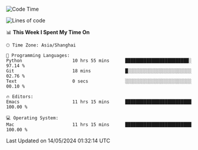 <!--START_SECTION:waka-->
![Code Time](http://img.shields.io/badge/Code%20Time-1%2C953%20hrs%201%20min-blue)

![Lines of code](https://img.shields.io/badge/From%20Hello%20World%20I%27ve%20Written-306.1%20thousand%20lines%20of%20code-blue)

📊 **This Week I Spent My Time On** 

```text
🕑︎ Time Zone: Asia/Shanghai

💬 Programming Languages: 
Python                   10 hrs 55 mins      ████████████████████████░   97.14 % 
Git                      18 mins             █░░░░░░░░░░░░░░░░░░░░░░░░   02.76 % 
Text                     0 secs              ░░░░░░░░░░░░░░░░░░░░░░░░░   00.10 % 

🔥 Editors: 
Emacs                    11 hrs 15 mins      █████████████████████████   100.00 % 

💻 Operating System: 
Mac                      11 hrs 15 mins      █████████████████████████   100.00 % 
```


 Last Updated on 14/05/2024 01:32:14 UTC
<!--END_SECTION:waka-->
